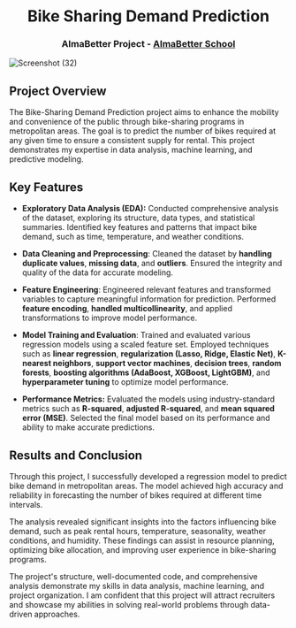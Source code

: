 </p>
<h1 align="center"> Bike Sharing Demand Prediction </h1>
<h3 align="center"> AlmaBetter Project - <a href="https://www.almabetter.com/"> AlmaBetter School </a> </h5>

![Screenshot (32)](https://user-images.githubusercontent.com/102009481/177841865-7d86b86b-2849-4240-92c5-26ee85b8715b.png)

## **Project Overview**
The Bike-Sharing Demand Prediction project aims to enhance the mobility and convenience of the public through bike-sharing programs in metropolitan areas. The goal is to predict the number of bikes required at any given time to ensure a consistent supply for rental. This project demonstrates my expertise in data analysis, machine learning, and predictive modeling.

## **Key Features**
- **Exploratory Data Analysis (EDA):** Conducted comprehensive analysis of the dataset, exploring its structure, data types, and statistical summaries. Identified key features and patterns that impact bike demand, such as time, temperature, and weather conditions.

- **Data Cleaning and Preprocessing**: Cleaned the dataset by **handling duplicate values**, **missing data**, and **outliers**. Ensured the integrity and quality of the data for accurate modeling.

- **Feature Engineering**: Engineered relevant features and transformed variables to capture meaningful information for prediction. Performed **feature encoding**, **handled multicollinearity**, and applied transformations to improve model performance.

- **Model Training and Evaluation**: Trained and evaluated various regression models using a scaled feature set. Employed techniques such as **linear regression**, **regularization (Lasso, Ridge, Elastic Net)**, **K-nearest neighbors**, **support vector machines**, **decision trees**, **random forests**, **boosting algorithms (AdaBoost, XGBoost, LightGBM)**, and **hyperparameter tuning** to optimize model performance.

- **Performance Metrics:** Evaluated the models using industry-standard metrics such as **R-squared**, **adjusted R-squared**, and **mean squared error (MSE)**. Selected the final model based on its performance and ability to make accurate predictions.

## **Results and Conclusion**
Through this project, I successfully developed a regression model to predict bike demand in metropolitan areas. The model achieved high accuracy and reliability in forecasting the number of bikes required at different time intervals.

The analysis revealed significant insights into the factors influencing bike demand, such as peak rental hours, temperature, seasonality, weather conditions, and humidity. These findings can assist in resource planning, optimizing bike allocation, and improving user experience in bike-sharing programs.

The project's structure, well-documented code, and comprehensive analysis demonstrate my skills in data analysis, machine learning, and project organization. I am confident that this project will attract recruiters and showcase my abilities in solving real-world problems through data-driven approaches.
